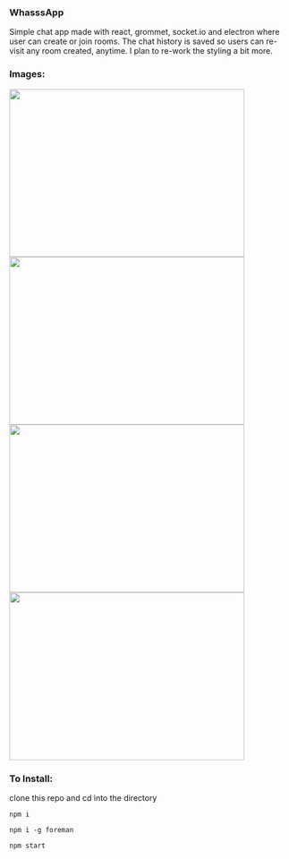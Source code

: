 ### WhasssApp


Simple chat app made with react, grommet, socket.io and electron where user can create or join rooms. The chat history is saved so users can re-visit any room created, anytime. I plan to re-work the styling a bit more.

### Images:

<img src="https://i.postimg.cc/tgC265kT/Screen-Shot-2020-06-15-at-2-44-12-PM.png" height="300px" width="420px">
<img src="https://i.postimg.cc/XYW2j3y9/Screen-Shot-2020-06-15-at-2-54-51-PM.png" height="300px" width="420px">
<img src="https://i.postimg.cc/BnCmtyxk/Screen-Shot-2020-06-15-at-2-55-14-PM.png" height="300px" width="420px">
<img src="https://i.postimg.cc/qMybHggk/Screen-Shot-2020-06-15-at-2-55-28-PM.png" height="300px" width="420px">


### To Install:


clone this repo and cd into the directory
 
```
npm i
```


```
npm i -g foreman
```

```
npm start
```

